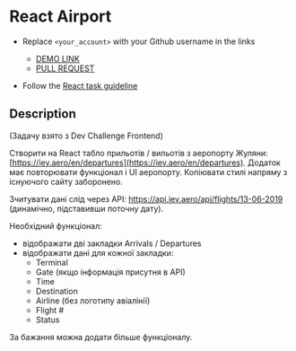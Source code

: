 # React Airport
- Replace `<your_account>` with your Github username in the links

    - [DEMO LINK](https://andreas-just.github.io/react_redux-list-of-todos/)
    - [PULL REQUEST](https://github.com/mate-academy/react_redux-list-of-todos/pull/116)

- Follow the [React task guideline](https://github.com/mate-academy/react_task-guideline#react-tasks-guideline)

## Description
(Задачу взято з Dev Challenge Frontend)

Створити на React табло прильотів / вильотів з аеропорту Жуляни: [https://iev.aero/en/departures](https://iev.aero/en/departures).
Додаток має повторювати функціонал і UI аеропорту. Копіювати стилі напряму з існуючого сайту
заборонено.

Зчитувати дані слід через API: https://api.iev.aero/api/flights/13-06-2019 (динамічно, підставивши поточну дату).

Необхідний функціонал:
- відображати дві закладки Arrivals / Departures
- відображати дані для кожної закладки:
  - Terminal
  - Gate (якщо інформація присутня в API)
  - Time
  - Destination
  - Airline (без логотипу авіалінії)
  - Flight #
  - Status

За бажання можна додати більше функціоналу.
